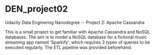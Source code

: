 # DEN_project02
Udacity Data Enginering Nanodegree -- Project 2: Apache Cassandra

This is a small project to get familiar with Apache Cassandra and NoSQL databases. 
The aim is to model a NoSQL database for a fictional music streaming app named 'Sparkify', which requires 3 types of queries to be executed regularly.
The ETL pipeline was provided beforehand.
